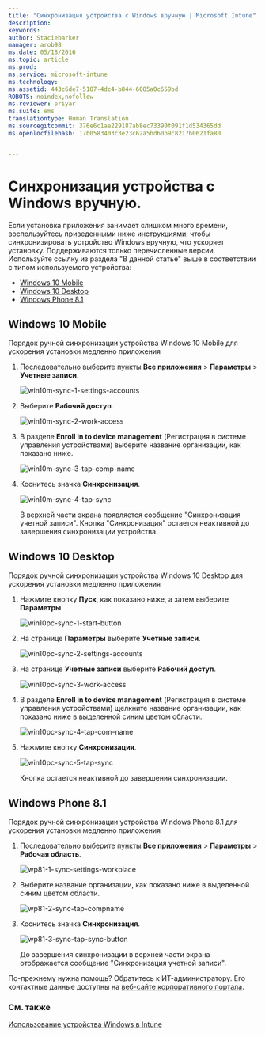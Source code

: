 ```yaml
---
title: "Синхронизация устройства с Windows вручную | Microsoft Intune"
description: 
keywords: 
author: Staciebarker
manager: arob98
ms.date: 05/18/2016
ms.topic: article
ms.prod: 
ms.service: microsoft-intune
ms.technology: 
ms.assetid: 443c6de7-5187-4dc4-b844-6085a0c659bd
ROBOTS: noindex,nofollow
ms.reviewer: priyar
ms.suite: ems
translationtype: Human Translation
ms.sourcegitcommit: 376e6c1ae229187ab8ec73390f091f1d534365dd
ms.openlocfilehash: 17b0583403c3e23c62a5bd60b9c8217b0621fa80


---
```



# Синхронизация устройства с Windows вручную.
Если установка приложения занимает слишком много времени, воспользуйтесь приведенными ниже инструкциями, чтобы синхронизировать устройство Windows вручную, что ускоряет установку. Поддерживаются только перечисленные версии. Используйте ссылку из раздела "В данной статье" выше в соответствии с типом используемого устройства:

* [Windows 10 Mobile](#windows-10-mobile)
* [Windows 10 Desktop](#windows-10-desktop)
* [Windows Phone 8.1](#windows-phone-8-1)


## Windows 10 Mobile
Порядок ручной синхронизации устройства Windows 10 Mobile для ускорения установки медленно приложения

1. Последовательно выберите пункты **Все приложения** > **Параметры** > **Учетные записи**.

    ![win10m-sync-1-settings-accounts](./media/win10m-sync-1-settings-accounts.png)
    
2. Выберите **Рабочий доступ**.

    ![win10m-sync-2-work-access](./media/win10m-sync-2-work-access.png)
    
3. В разделе **Enroll in to device management** (Регистрация в системе управления устройствами) выберите название организации, как показано ниже.

    ![win10m-sync-3-tap-comp-name](./media/win10m-sync-3-tap-comp-name.png)
    
4. Коснитесь значка **Синхронизация**.

    ![win10m-sync-4-tap-sync](./media/win10m-sync-4-tap-sync.png)
    
    В верхней части экрана появляется сообщение "Синхронизация учетной записи". Кнопка "Синхронизация" остается неактивной до завершения синхронизации устройства.

## Windows 10 Desktop
Порядок ручной синхронизации устройства Windows 10 Desktop для ускорения установки медленно приложения

1. Нажмите кнопку **Пуск**, как показано ниже, а затем выберите **Параметры**.

    ![win10pc-sync-1-start-button](./media/win10pc-sync-1-start-button.png)
    
2. На странице **Параметры** выберите **Учетные записи**.
 
    ![win10pc-sync-2-settings-accounts](./media/win10pc-sync-2-settings-accounts.png)
    
3. На странице **Учетные записи** выберите **Рабочий доступ**.
    
    ![win10pc-sync-3-work-access](./media/win10pc-sync-3-work-access.png)
    
4. В разделе **Enroll in to device management** (Регистрация в системе управления устройствами) щелкните название организации, как показано ниже в выделенной синим цветом области.
    
    ![win10pc-sync-4-tap-com-name](./media/win10pc-sync-4-tap-com-name.png)
   
5. Нажмите кнопку **Синхронизация**.
    
    ![win10pc-sync-5-tap-sync](./media/win10pc-sync-5-tap-sync.png)
   
   Кнопка остается неактивной до завершения синхронизации.

## Windows Phone 8.1
Порядок ручной синхронизации устройства Windows Phone 8.1 для ускорения установки медленно приложения

1. Последовательно выберите пункты **Все приложения** > **Параметры** > **Рабочая область**.

    ![wp81-1-sync-settings-workplace](./media/wp81-1-sync-settings-workplace.png)
    
2. Выберите название организации, как показано ниже в выделенной синим цветом области.

    ![wp81-2-sync-tap-compname](./media/wp81-2-sync-tap-compname.png)
   
3. Коснитесь значка **Синхронизация**.

    ![wp81-3-sync-tap-sync-button](./media/wp81-3-sync-tap-sync-button.png)
    
   До завершения синхронизации в верхней части экрана отображается сообщение "Синхронизация учетной записи".

По-прежнему нужна помощь? Обратитесь к ИТ-администратору. Его контактные данные доступны на [веб-сайте корпоративного портала](http://portal.manage.microsoft.com).

### См. также
[Использование устройства Windows в Intune](using-your-windows-device-with-intune.md)



<!--HONumber=Jul16_HO3-->



